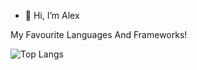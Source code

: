 - 👋 Hi, I’m Alex


My Favourite Languages And Frameworks!

![Top Langs](https://skillicons.dev/icons?i=js,ts,html,css,php,py,nodejs,react,nextjs,vuejs,postgres,mysql,bash,docker,git)
